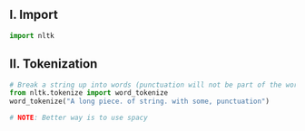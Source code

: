 ## **I. Import**
```python
import nltk
```

## **II. Tokenization**
```python
# Break a string up into words (punctuation will not be part of the word)
from nltk.tokenize import word_tokenize
word_tokenize("A long piece. of string. with some, punctuation")

# NOTE: Better way is to use spacy
```
